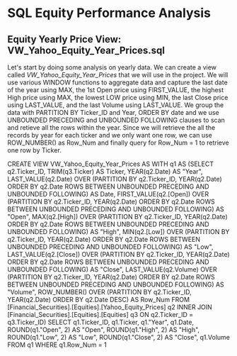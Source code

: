# SQL Equity Performance Analysis

## Equity Yearly Price View: VW_Yahoo_Equity_Year_Prices.sql

Let's start by doing some analysis on yearly data. We can create a view called *VW_Yahoo_Equity_Year_Prices* that we will use in the project. We will use various WINDOW functions to aggregate data and capture the last date of the year using MAX, the 1st Open price using FIRST_VALUE, the highest High price using MAX, the lowest LOW price using MIN, the last Close price using LAST_VALUE, and the last Volume using LAST_VALUE. We group the data with PARTITION BY Ticker_ID and Year, ORDER BY date and we use UNBOUNDED PRECEDING and UNBOUNDED FOLLOWING clauses to scan and retieve all the rows within the year. Since we will retrieve the all the records by year for each ticker and we only want one row, we can use ROW_NUMBER() as Row_Num and finally query for Row_Num = 1 to retrieve one row by Ticker.

CREATE VIEW VW_Yahoo_Equity_Year_Prices AS
WITH q1 AS
(SELECT 
        q2.Ticker_ID,
        TRIM(q3.Ticker) AS Ticker,
		YEAR(q2.Date) AS "Year",
		LAST_VALUE(q2.Date) OVER (PARTITION BY q2.Ticker_ID, YEAR(q2.Date) ORDER BY q2.Date ROWS BETWEEN UNBOUNDED PRECEDING AND UNBOUNDED FOLLOWING) AS Date,
		FIRST_VALUE(q2.[Open]) OVER (PARTITION BY q2.Ticker_ID, YEAR(q2.Date) ORDER BY q2.Date ROWS BETWEEN UNBOUNDED PRECEDING AND UNBOUNDED FOLLOWING) AS "Open",
		MAX(q2.[High]) OVER (PARTITION BY q2.Ticker_ID, YEAR(q2.Date) ORDER BY q2.Date ROWS BETWEEN UNBOUNDED PRECEDING AND UNBOUNDED FOLLOWING) AS "High",
        MIN(q2.[Low]) OVER (PARTITION BY q2.Ticker_ID, YEAR(q2.Date) ORDER BY q2.Date ROWS BETWEEN UNBOUNDED PRECEDING AND UNBOUNDED FOLLOWING) AS "Low",
        LAST_VALUE(q2.[Close]) OVER (PARTITION BY q2.Ticker_ID, YEAR(q2.Date) ORDER BY q2.Date ROWS BETWEEN UNBOUNDED PRECEDING AND UNBOUNDED FOLLOWING) AS "Close",
		LAST_VALUE(q2.Volume) OVER (PARTITION BY q2.Ticker_ID, YEAR(q2.Date) ORDER BY q2.Date ROWS BETWEEN UNBOUNDED PRECEDING AND UNBOUNDED FOLLOWING) AS "Volume",
        ROW_NUMBER() OVER (PARTITION BY q2.Ticker_ID, YEAR(q2.Date) ORDER BY q2.Date DESC) AS Row_Num
    FROM [Financial_Securities].[Equities].[Yahoo_Equity_Prices] q2
	INNER JOIN [Financial_Securities].[Equities].[Equities] q3
    ON q2.Ticker_ID = q3.Ticker_ID)
SELECT
    q1.Ticker_ID,
    q1.Ticker,
	q1."Year",
	q1.Date,
	ROUND(q1."Open", 2) AS "Open",
	ROUND(q1."High", 2) AS "High",
	ROUND(q1."Low", 2) AS "Low",
    ROUND(q1."Close", 2) AS "Close",
	q1.Volume
FROM q1
WHERE q1.Row_Num = 1
